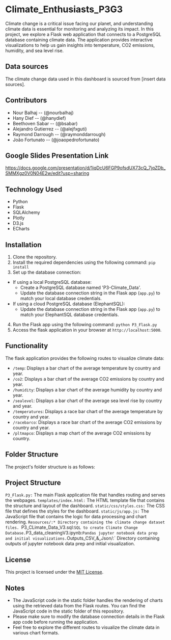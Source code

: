 # Climate_Enthusiasts_P3G3
Climate change is a critical issue facing our planet, and understanding climate data is essential for monitoring and analyzing its impact. In this project, we explore a Flask web application that connects to a PostgreSQL database containing climate data. The application provides interactive visualizations to help us gain insights into temperature, CO2 emissions, humidity, and sea level rise.

## Data sources
The climate change data used in this dashboard is sourced from [insert data sources].

## Contributors
- Nour Balhaj -- (@nourbalhaj)
- Hany Dief -- (@hanydief)
- Beethoven Sabar -- (@bsabar)
- Alejandro Gutierrez -- (@alejfxguti)
- Raymond Darrough -- (@raymonddarrough)
- João Fortunato -- (@joaopedrofortunato)

## Google Slides Presentation Link
https://docs.google.com/presentation/d/1iqDcU6FGP9ofsdUX73cQ_7jqZDb_SMMXgz0V0N04E2w/edit?usp=sharing

## Technology Used

- Python
- Flask
- SQLAlchemy
- Plotly
- D3.js
- ECharts

## Installation

1. Clone the repository.
2. Install the required dependencies using the following command: `pip install`
3. Set up the database connection:
  - If using a local PostgreSQL database:
    - Create a PostgreSQL database named 'P3-Climate_Data'.
    - Update the database connection string in the Flask app (`app.py`) to match your local database credentials.
  - If using a cloud PostgreSQL database (ElephantSQL):
    - Update the database connection string in the Flask app (`app.py`) to match your ElephantSQL database credentials.
4. Run the Flask app using the following command: `python P3_Flask.py`
5. Access the flask application in your browser at `http://localhost:5000`.

## Functionality

The flask application provides the following routes to visualize climate data:

- `/temp`: Displays a bar chart of the average temperature by country and year.
- `/co2`: Displays a bar chart of the average CO2 emissions by country and year.
- `/humidity`: Displays a bar chart of the average humidity by country and year.
- `/sealevel`: Displays a bar chart of the average sea level rise by country and year.
- `/temperatures`: Displays a race bar chart of the average temperature by country and year.
- `/racebarco`: Displays a race bar chart of the average CO2 emissions by country and year.
- `/pltmapco`: Displays a map chart of the average CO2 emissions by country.

## Folder Structure

The project's folder structure is as follows:

## Project Structure
`P3_Flask.py:` The main Flask application file that handles routing and serves the webpages.
`templates/index.html:` The HTML template file that contains the structure and layout of the dashboard.
`static/css/styles.css:` The CSS file that defines the styles for the dashboard.
`static/js/app.js:` The JavaScript file that contains the logic for data processing and chart rendering.
`Resources/:* Directory containing the climate change dataset files.
`P3_CLimate_Data_V3.sql:` SQL to create Climate Change Database.
`P3_data_cleaningV3.ipynb:` Pandas jupyter notebook data prep and initial visualizations.
`Outputs_CSV_&_Json/:` Directory containing outputs of jupyter notebook data prep and initial visualization.

## License

This project is licensed under the [MIT License](LICENSE).

## Notes
- The JavaScript code in the static folder handles the rendering of charts using the retrieved data from the Flask routes. You can find the JavaScript code in the static folder of this repository.
- Please make sure to modify the database connection details in the Flask app code before running the application.
- Feel free to explore the different routes to visualize the climate data in various chart formats.
